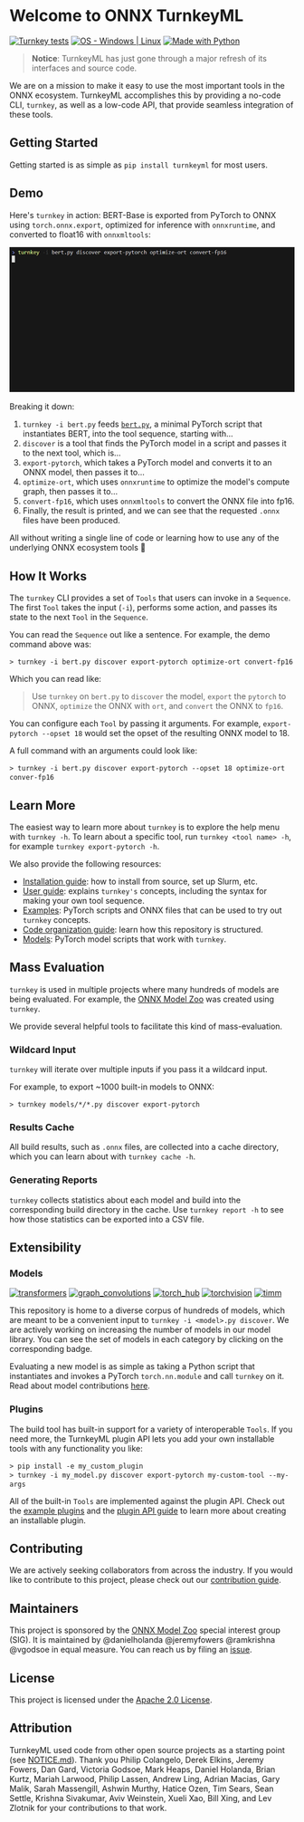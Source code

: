 # Welcome to ONNX TurnkeyML

[![Turnkey tests](https://github.com/onnx/turnkeyml/actions/workflows/test_turnkey.yml/badge.svg)](https://github.com/onnx/turnkeyml/tree/main/test "Check out our tests")
[![OS - Windows | Linux](https://img.shields.io/badge/OS-windows%20%7C%20linux-blue)](https://github.com/onnx/turnkeyml/blob/main/docs/install.md "Check out our instructions")
[![Made with Python](https://img.shields.io/badge/Python-3.8,3.10-blue?logo=python&logoColor=white)](https://github.com/onnx/turnkeyml/blob/main/docs/install.md "Check out our instructions")

> **Notice**: TurnkeyML has just gone through a major refresh of its interfaces and source code.

We are on a mission to make it easy to use the most important tools in the ONNX ecosystem. TurnkeyML accomplishes this by providing a no-code CLI, `turnkey`, as well as a low-code API, that provide seamless integration of these tools.

## Getting Started

Getting started is as simple as `pip install turnkeyml` for most users.

## Demo

Here's `turnkey` in action: BERT-Base is exported from PyTorch to ONNX using `torch.onnx.export`, optimized for inference with `onnxruntime`, and converted to float16 with `onnxmltools`:

![Basic Demo Video](img/basic_demo.gif)

Breaking it down:

1. `turnkey -i bert.py` feeds [`bert.py`](https://github.com/onnx/turnkeyml/blob/main/models/transformers/bert.py), a minimal PyTorch script that instantiates BERT, into the tool sequence, starting with...
1. `discover` is a tool that finds the PyTorch model in a script and passes it to the next tool, which is...
1. `export-pytorch`, which takes a PyTorch model and converts it to an ONNX model, then passes it to...
1. `optimize-ort`, which uses `onnxruntime` to optimize the model's compute graph, then passes it to...
1. `convert-fp16`, which uses `onnxmltools` to convert the ONNX file into fp16.
1. Finally, the result is printed, and we can see that the requested `.onnx` files have been produced.

All without writing a single line of code or learning how to use any of the underlying ONNX ecosystem tools 🚀

## How It Works

The `turnkey` CLI provides a set of `Tools` that users can invoke in a `Sequence`. The first `Tool` takes the input (`-i`), performs some action, and passes its state to the next `Tool` in the `Sequence`.

You can read the `Sequence` out like a sentence. For example, the demo command above was:

```
> turnkey -i bert.py discover export-pytorch optimize-ort convert-fp16
```

Which you can read like:

> Use `turnkey` on `bert.py` to `discover` the model, `export` the `pytorch` to ONNX, `optimize` the ONNX with `ort`, and `convert` the ONNX to `fp16`.

You can configure each `Tool` by passing it arguments. For example, `export-pytorch --opset 18` would set the opset of the resulting ONNX model to 18.

A full command with an arguments could look like:

```
> turnkey -i bert.py discover export-pytorch --opset 18 optimize-ort conver-fp16
```

## Learn More

The easiest way to learn more about `turnkey` is to explore the help menu with `turnkey -h`. To learn about a specific tool, run `turnkey <tool name> -h`, for example `turnkey export-pytorch -h`.

We also provide the following resources:

- [Installation guide](https://github.com/onnx/turnkeyml/blob/main/docs/install.md): how to install from source, set up Slurm, etc.
- [User guide](https://github.com/onnx/turnkeyml/blob/main/docs/tools_user_guide.md): explains `turnkey's` concepts, including the syntax for making your own tool sequence.
- [Examples](https://github.com/onnx/turnkeyml/tree/main/examples/cli): PyTorch scripts and ONNX files that can be used to try out `turnkey` concepts.
- [Code organization guide](https://github.com/onnx/turnkeyml/blob/main/docs/code.md): learn how this repository is structured.
- [Models](https://github.com/onnx/turnkeyml/blob/main/models/readme.md): PyTorch model scripts that work with `turnkey`.

## Mass Evaluation

`turnkey` is used in multiple projects where many hundreds of models are being evaluated. For example, the [ONNX Model Zoo](https://github.com/onnx/models) was created using `turnkey`.

We provide several helpful tools to facilitate this kind of mass-evaluation.

### Wildcard Input

`turnkey` will iterate over multiple inputs if you pass it a wildcard input. 

For example, to export ~1000 built-in models to ONNX:

```
> turnkey models/*/*.py discover export-pytorch
```

### Results Cache

All build results, such as `.onnx` files, are collected into a cache directory, which you can learn about with `turnkey cache -h`.

### Generating Reports

`turnkey` collects statistics about each model and build into the corresponding build directory in the cache. Use `turnkey report -h` to see how those statistics can be exported into a CSV file.


## Extensibility

### Models

[![transformers](https://img.shields.io/github/directory-file-count/onnx/turnkeyml/models/transformers?label=transformers)](https://github.com/onnx/turnkeyml/tree/main/models/transformers "Transformer models")
[![graph_convolutions](https://img.shields.io/github/directory-file-count/onnx/turnkeyml/models/graph_convolutions?label=graph_convolutions)](https://github.com/onnx/turnkeyml/tree/main/models/graph_convolutions "Graph Convolution models")
[![torch_hub](https://img.shields.io/github/directory-file-count/onnx/turnkeyml/models/torch_hub?label=torch_hub)](https://github.com/onnx/turnkeyml/tree/main/models/torch_hub "Models from Torch Hub")
[![torchvision](https://img.shields.io/github/directory-file-count/onnx/turnkeyml/models/torchvision?label=torchvision)](https://github.com/onnx/turnkeyml/tree/main/models/torchvision "Models from Torch Vision")
[![timm](https://img.shields.io/github/directory-file-count/onnx/turnkeyml/models/timm?label=timm)](https://github.com/onnx/turnkeyml/tree/main/models/timm "Pytorch Image Models")

This repository is home to a diverse corpus of hundreds of models, which are meant to be a convenient input to `turnkey -i <model>.py discover`. We are actively working on increasing the number of models in our model library. You can see the set of models in each category by clicking on the corresponding badge.

Evaluating a new model is as simple as taking a Python script that instantiates and invokes a PyTorch `torch.nn.module` and call `turnkey` on it. Read about model contributions [here](https://github.com/onnx/turnkeyml/blob/main/docs/contribute.md#contributing-a-model).

### Plugins

The build tool has built-in support for a variety of interoperable `Tools`. If you need more, the TurnkeyML plugin API lets you add your own installable  tools with any functionality you like:

```
> pip install -e my_custom_plugin
> turnkey -i my_model.py discover export-pytorch my-custom-tool --my-args
```

All of the built-in `Tools` are implemented against the plugin API. Check out the [example plugins](https://github.com/onnx/turnkeyml/tree/main/examples/cli/plugins) and the [plugin API guide](https://github.com/onnx/turnkeyml/blob/main/docs/contribute.md#contributing-a-plugin) to learn more about creating an installable plugin.

## Contributing

We are actively seeking collaborators from across the industry. If you would like to contribute to this project, please check out our [contribution guide](https://github.com/onnx/turnkeyml/blob/main/docs/contribute.md).

## Maintainers

This project is sponsored by the [ONNX Model Zoo](https://github.com/onnx/models) special interest group (SIG). It is maintained by @danielholanda @jeremyfowers @ramkrishna @vgodsoe in equal measure. You can reach us by filing an [issue](https://github.com/onnx/turnkeyml/issues).

## License

This project is licensed under the [Apache 2.0 License](https://github.com/onnx/turnkeyml/blob/main/LICENSE).

## Attribution

TurnkeyML used code from other open source projects as a starting point (see [NOTICE.md](NOTICE.md)). Thank you Philip Colangelo, Derek Elkins, Jeremy Fowers, Dan Gard, Victoria Godsoe, Mark Heaps, Daniel Holanda, Brian Kurtz, Mariah Larwood, Philip Lassen, Andrew Ling, Adrian Macias, Gary Malik, Sarah Massengill, Ashwin Murthy, Hatice Ozen, Tim Sears, Sean Settle, Krishna Sivakumar, Aviv Weinstein, Xueli Xao, Bill Xing, and Lev Zlotnik for your contributions to that work.
